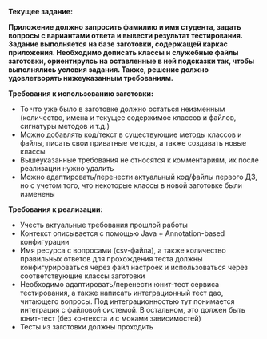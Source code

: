 **Текущее задание:**

**Приложение должно запросить фамилию и имя студента, задать вопросы с вариантами ответа и вывести результат тестирования. Задание выполняется на базе заготовки, содержащей каркас приложения. Необходимо дописать классы и служебные файлы заготовки, ориентируясь на оставленные в ней подсказки так, чтобы выполнялись условия задания. Также, решение должно удовлетворять нижеуказанным требованиям.**



**Требования к использованию заготовки:**
* То что уже было в заготовке должно остаться неизменным (количество, имена и текущее содержимое классов и файлов, сигнатуры методов и т.д.)
* Можно добавлять код/текст в существующие методы классов и файлы, писать свои приватные методы, а также создавать новые классы
* Вышеуказанные требования не относятся к комментариям, их после реализации нужно удалить
* Можно адаптировать/перенести актуальный код/файлы первого ДЗ, но с учетом того, что некоторые классы в новой заготовке были изменены

**Требования к реализации:**
* Учесть актуальные требования прошлой работы
* Контекст описывается с помощью Java + Annotation-based конфигурации
* Имя ресурса с вопросами (csv-файла), а также количество правильных ответов для прохождения теста должны конфигурироваться через файл настроек и использоваться через соответствующие классы заготовки
* Необходимо адаптировать/перенести юнит-тест сервиса тестирования, а также написать интеграционный тест дао, читающего вопросы. Под интеграционностью тут понимается интеграция с файловой системой. В остальном, это должен быть юнит-тест (без контекста и с моками зависимостей)
* Тесты из заготовки должны проходить
